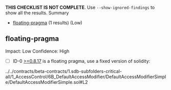 **THIS CHECKLIST IS NOT COMPLETE**. Use `--show-ignored-findings` to show all the results.
Summary
 - [floating-pragma](#floating-pragma) (1 results) (Low)
## floating-pragma
Impact: Low
Confidence: High
 - [ ] ID-0
[>=0.8.17](../../contracts/beta-contracts/1.sdb-subfolders-critical-all/1_AccessControl/6B_DefaultAccessModifier/DefaultAccessModifierSimple/DefaultAccessModifierSimple.sol#L2) is a floating pragma, use a fixed version of solidity:

../../contracts/beta-contracts/1.sdb-subfolders-critical-all/1_AccessControl/6B_DefaultAccessModifier/DefaultAccessModifierSimple/DefaultAccessModifierSimple.sol#L2


